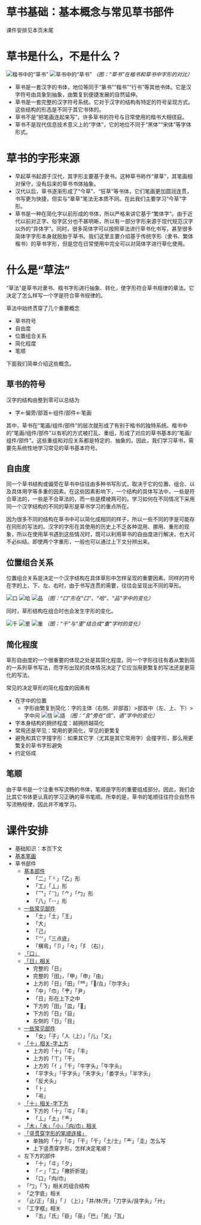 # 草书基础：基本概念与常见草书部件

课件安排见本页末尾

# 草书是什么，不是什么？

![楷书中的“草书”](src/caoshu-SourceHanSans.svg)
![草书中的“草书”](src/caoshu-cursive.svg)
*（图：“草书”在楷书和草书中字形的对比）*

* 草书是一套汉字的书体，地位等同于“篆书”“楷书”“行书”等其他书体。它是汉字符号由具象到抽象，由繁复到便捷发展的自然延伸。
* 草书是一套完整的汉字符号系统。它对于汉字的结构有特定的符号呈现方式。这些结构的形态是不同于其它书体的。
* 草书不是“把笔画连起来写”。许多草书的符号与日常使用的楷书大相径庭。
* 草书不是现代信息技术意义上的“字体”，它的地位不同于“黑体”“宋体”等字体形式。

# 草书的字形来源

* 早起草书起源于汉代，其字形主要基于隶书。这种草书称作“章草”，其笔画相对保守，没有后来的草书书体抽象。
* 汉代以后，草书逐渐形成了“今草”、“狂草”等书体，它们笔画更加圆润连贯，书写更为快捷，但实与“章草”笔法无本质不同。在此我们主要学习“今草”字形。
* 草书是一种在简化字以前形成的书体，所以严格来讲它基于“繁体字”。由于近代以前对正字、俗字区分也不甚明晰，所以有一部分字形来源于现代规范汉字以外的“异体字”。同时，很多简体字可以按照草法进行草书化书写，甚至很多简体字字形本身就脱胎于草书。我们这里主要介绍基于传统字形（隶书、繁体楷书）的草书字形，但是您在日常使用中完全可以对简体字进行草化使用。

# 什么是“草法”

“草法”是草书对隶书、楷书字形进行抽象、转化，使字形符合草书规律的章法。它决定了怎么样写一个字是符合草书规律的。

草法中始终贯穿了几个重要概念
* 草书符号
* 自由度
* 位置组合关系
* 简化程度
* 笔顺

下面我们简单介绍这些概念。

## 草书的符号

汉字的结构由整到零可以总结为
* 字&larr;偏旁/部首&larr;组件/部件&larr;笔画

其中，草书在“笔画/组件/部件”的层次就形成了有别于楷书的独特系统。楷书中的“笔画/组件/部件”以有机的方式被打乱、重组，形成了对应的草书基本的“笔画/组件/部件”。这些重组和对应关系都是特定的、抽象的。因此，我们学习草书，需要先系统性地学习常见的草书基本符号。

## 自由度

同一个草书结构或偏旁在草书中往往由多种书写形式，取决于它的位置、组合、以及具体用字等多重的因素。在这些因素影响下，一个结构的具体写法中，一些是符合草法的，一些是不合草法的，而一些是模棱两可的。学习如何在不同情况下采用同一个汉字结构的不同的草形是草书学习的重点所在。

因为很多不同的结构在草书中可以简化成相同的样子，所以一些不同的字是可能存在同形的写法的。汉字的字形在其使用的历史上不乏各种混用、挪用、重形的现象，所以在使用草书遇到这些情况时，既可以利用草书的自由度进行解决，也大可不必纠结。即使两个字重形，一般也可以通过上下文分辨出来。

## 位置组合关系

位置组合关系是决定一个汉字结构在具体草形中怎样呈现的重要因素。同样的符号在字的上、下、左、右时，由于书写连贯的需要，往往会呈现出不同的草形。

![口](../src/JingdianCaoshuHeiti-svg/uni53E3.svg)
![哈](../src/JingdianCaoshuHeiti-svg/uni54C8.svg)
![品](../src/JingdianCaoshuHeiti-svg/uni54C1.svg)
*（图：“口”形在“口”、“哈”、“品”字中的变化）*

同时，草形结构在组合时也会发生字形的变化。

![千](../src/JingdianCaoshuHeiti-svg/uni5343.svg)
![里](../src/JingdianCaoshuHeiti-svg/uni91CC.svg)
![重](../src/JingdianCaoshuHeiti-svg/uni91CD.svg)
*（图：“千”与“里”结合成“重”字时的变化）*

## 简化程度

草形自由度的一个很重要的体现之处是其简化程度。同一个字形往往有着从繁到简的一系列草书写法，而字形出现的具体情况决定了它应当用更繁复的写法还是更简化的写法。

常见的决定草形的简化程度的因素有
* 在字中的位置
	* 字形由繁复到简化：字的主体（右侧、非部首）>部首中（左、上、下）>字中间
![信](../src/JingdianCaoshuHeiti-svg/uni4FE1.svg)
![語](../src/JingdianCaoshuHeiti-svg/uni8A9E.alt.svg)
*（图：“言”旁在“信”、语”字中的变化）*
* 字本身结构的拥挤程度：越拥挤越简化
* 常用还是罕见：常用的更简化，罕见的更繁复
* 避免和其它字撞字形：如果其它字（尤其是其它常用字）会撞字形，那么用更繁复的草书字形避免
* 约定俗成

## 笔顺

由于草书是一个注重书写流畅的书体，笔顺是字形的重要组成部分。因此，我们会比其它书体更认真的学习正确的草书笔顺。所幸的是，草书的笔顺往往符合自然书写流畅规律，因此并不难学习。

# 课件安排

* 基础知识：本页下文
* [基本笔画](lesson-1-1.md)
* 草书部件
	* [基本部件](lesson-1-2.md)
		* 「二」「⺀」「乙」形
		* 「工」「丄」形
		* 「乛」「𠃌」「⺈」「勹」形
		* 「八」「丷」形
	* [一些常见部件](lesson-1-3.md)
		* 「士」「土」「王」
		* 「大」
		* 「己」
		* 「𭕄」「三点底」
		* 「横弯」「卩」「々」「阝（右）」
	* [「口」](lesson-1-4.md)
	* [「日」相关](lesson-1-5.md)
		* 完整的「日」
		* 完整的「田」，「甲」「申」「由」
		* 上方的「日」「田」「罒」「𫜹/彑」「尔字头」
		* 「中」「巾」「肀」「尹」
		* 「日」形在上下之中
		* 下方的「田」「皿」「𫜹」
		* 下方的「日」「目」
		* 左侧的「日」「目」
	* [一些常见部件](lesson-1-6.md)
		* 「女」「子」「人（上）」「儿」「又」
	* [「十」相关-字上方](lesson-1-7.md)
		* 上方的「十」「㐄」「丰」
		* 上方的「丅」「干」
		* 上方的「亻」「千」「牛字头」「午字头」
		* 「平字头」「乎字头」「夹字头」「娄字头」「半字头」
		* 「反犬头」
		* 「⺊」
		* 「弔」
	* [「十」相关-字下方](lesson-1-8.md)
		* 下方的「十」「㐄」「丰」
		* 「丄」「土」「龶」
	* [「木」「水」「小」「禸/巾」相关](lesson-1-9.md)
	* [「竖贯穿字形的笔顺连接」](lesson-1-10.md)
		* 单独的「十」「㐄」「干」「千」「土/士」「龶」「圭」怎么写
		* 上下竖贯穿字形，怎样决定笔顺？
	* 左下方的部件
		* 「十」「㐄」「夕」
		* 「㇀」「工」「撇折折提」
		* 「口」「禸/巾」
	* 「勹」「㇡」相关的组合结构
	* 「之字底」相关
	* 「止/正」「且」「丿（上）」「井/林/开」「刀字头/艮字头」「廾」
	* 「工字框」相关
		* 「五」「氏」「臣」「巫」「巴」「民」「瓦」